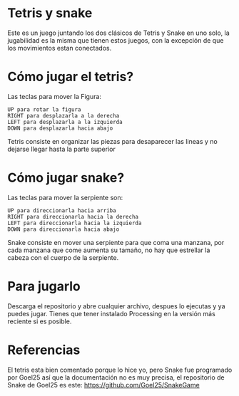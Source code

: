 #                        Tetris y snake

Este es un juego juntando los dos clásicos de Tetris y Snake en uno solo, la jugabilidad
es la misma que tienen estos juegos, con la excepción de que los movimientos estan conectados.

# Cómo jugar el tetris?
Las teclas para mover la Figura:
    
    UP para rotar la figura
    RIGHT para desplazarla a la derecha
    LEFT para desplazarla a la izquierda
    DOWN para desplazarla hacia abajo
    
Tetris consiste en organizar las piezas para desaparecer las lineas y no dejarse llegar hasta la parte superior
    
# Cómo jugar snake?
Las teclas para mover la serpiente son:
    
    UP para direccionarla hacia arriba
    RIGHT para direccionarla hacia la derecha
    LEFT para direccionarla hacia la izquierda
    DOWN para direccionarla hacia abajo
    
Snake consiste en mover una serpiente para que coma una manzana, por cada manzana que come aumenta su tamaño, no hay que estrellar la cabeza con el cuerpo de la serpiente.


# Para jugarlo
Descarga el repositorio y abre cualquier archivo, despues lo ejecutas y ya puedes jugar. Tienes que tener instalado Processing en la versión más reciente si es posible.

# Referencias
El tetris esta bien comentado porque lo hice yo, pero Snake fue programado por Goel25 así que la documentación no es muy precisa, el repositorio de Snake de Goel25 es este: https://github.com/Goel25/SnakeGame



    
